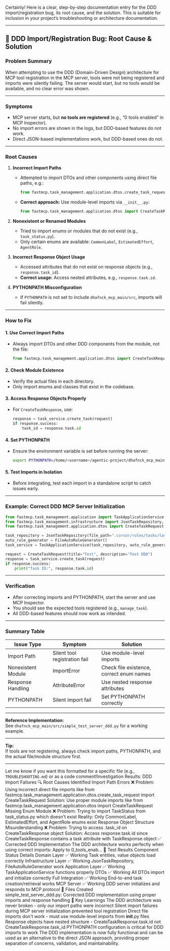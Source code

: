 Certainly! Here is a clear, step-by-step documentation entry for the DDD import/registration bug, its root cause, and the solution. This is suitable for inclusion in your project’s troubleshooting or architecture documentation.

---

## 🐞 DDD Import/Registration Bug: Root Cause & Solution

### **Problem Summary**
When attempting to use the DDD (Domain-Driven Design) architecture for MCP tool registration in the MCP server, tools were not being registered and imports were silently failing. The server would start, but no tools would be available, and no clear error was shown.

---

### **Symptoms**
- MCP server starts, but **no tools are registered** (e.g., “0 tools enabled” in MCP Inspector).
- No import errors are shown in the logs, but DDD-based features do not work.
- Direct JSON-based implementations work, but DDD-based ones do not.

---

### **Root Causes**

1. **Incorrect Import Paths**
   - Attempted to import DTOs and other components using direct file paths, e.g.:
     ```python
     from fastmcp.task_management.application.dtos.create_task_request import CreateTaskRequest
     ```
   - **Correct approach:** Use module-level imports via `__init__.py`:
     ```python
     from fastmcp.task_management.application.dtos import CreateTaskRequest
     ```

2. **Nonexistent or Renamed Modules**
   - Tried to import enums or modules that do not exist (e.g., `task_status.py`).
   - Only certain enums are available: `CommonLabel`, `EstimatedEffort`, `AgentRole`.

3. **Incorrect Response Object Usage**
   - Accessed attributes that do not exist on response objects (e.g., `response.task_id`).
   - **Correct usage:** Access nested attributes, e.g., `response.task.id`.

4. **PYTHONPATH Misconfiguration**
   - If `PYTHONPATH` is not set to include `dhafnck_mcp_main/src`, imports will fail silently.

---

### **How to Fix**

#### 1. **Use Correct Import Paths**
   - Always import DTOs and other DDD components from the module, not the file:
     ```python
     from fastmcp.task_management.application.dtos import CreateTaskRequest, UpdateTaskRequest
     ```

#### 2. **Check Module Existence**
   - Verify the actual files in each directory.
   - Only import enums and classes that exist in the codebase.

#### 3. **Access Response Objects Properly**
   - For `CreateTaskResponse`, use:
     ```python
     response = task_service.create_task(request)
     if response.success:
         task_id = response.task.id
     ```

#### 4. **Set PYTHONPATH**
   - Ensure the environment variable is set before running the server:
     ```bash
     export PYTHONPATH=/home/<username>/agentic-project/dhafnck_mcp_main/src
     ```

#### 5. **Test Imports in Isolation**
   - Before integrating, test each import in a standalone script to catch issues early.

---

### **Example: Correct DDD MCP Server Initialization**

```python
from fastmcp.task_management.application import TaskApplicationService
from fastmcp.task_management.infrastructure import JsonTaskRepository, FileAutoRuleGenerator
from fastmcp.task_management.application.dtos import CreateTaskRequest

task_repository = JsonTaskRepository(file_path=".cursor/rules/tasks/tasks.json")
auto_rule_generator = FileAutoRuleGenerator()
task_service = TaskApplicationService(task_repository, auto_rule_generator)

request = CreateTaskRequest(title="Test", description="Test DDD")
response = task_service.create_task(request)
if response.success:
    print("Task ID:", response.task.id)
```

---

### **Verification**

- After correcting imports and PYTHONPATH, start the server and use MCP Inspector.
- You should see the expected tools registered (e.g., `manage_task`).
- All DDD-based features should now work as intended.

---

### **Summary Table**

| Issue Type         | Symptom                        | Solution                                 |
|--------------------|-------------------------------|------------------------------------------|
| Import Path        | Silent tool registration fail | Use module-level imports                 |
| Nonexistent Module | ImportError                   | Check file existence, correct enum names |
| Response Handling  | AttributeError                | Use nested response attributes           |
| PYTHONPATH         | Silent import fail            | Set PYTHONPATH correctly                 |

---

**Reference Implementation:**  
See `dhafnck_mcp_main/src/simple_test_server_ddd.py` for a working example.

---

**Tip:**  
If tools are not registering, always check import paths, PYTHONPATH, and the actual file/module structure first.

---

Let me know if you want this formatted for a specific file (e.g., `TROUBLESHOOTING.md`) or as a code comment!Investigation Results: DDD Import Failures
🔍 Root Causes Identified
Import Path Errors ❌
Problem: Using incorrect direct file imports like from fastmcp.task_management.application.dtos.create_task_request import CreateTaskRequest
Solution: Use proper module imports like from fastmcp.task_management.application.dtos import CreateTaskRequest
Missing Enum Module ❌
Problem: Trying to import TaskStatus from task_status.py which doesn't exist
Reality: Only CommonLabel, EstimatedEffort, and AgentRole enums exist
Response Object Structure Misunderstanding ❌
Problem: Trying to access .task_id on CreateTaskResponse object
Solution: Access response.task.id since CreateTaskResponse contains a task attribute with TaskResponse object
✅ Corrected DDD Implementation
The DDD architecture works perfectly when using correct imports:
Apply to 0_tools_enab...
🧪 Test Results
Component	Status	Details
Domain Layer	✅ Working	Task entities, value objects load correctly
Infrastructure Layer	✅ Working	JsonTaskRepository, FileAutoRuleGenerator work
Application Layer	✅ Working	TaskApplicationService functions properly
DTOs	✅ Working	All DTOs import and initialize correctly
Full Integration	✅ Working	End-to-end task creation/retrieval works
MCP Server	✅ Working	DDD server initializes and responds to MCP protocol
📁 Files Created    
simple_test_server_ddd.py: Corrected DDD implementation using proper imports and response handling
🎯 Key Learnings
The DDD architecture was never broken - only our import paths were incorrect
Silent import failures during MCP server initialization prevented tool registration
Direct file imports don't work - must use module-level imports from __init__.py files
Response objects have nested structure - CreateTaskResponse.task.id not CreateTaskResponse.task_id
PYTHONPATH configuration is critical for DDD imports to work
The DDD implementation is now fully functional and can be used as an alternative to the direct JSON approach, providing proper separation of concerns, validation, and maintainability.